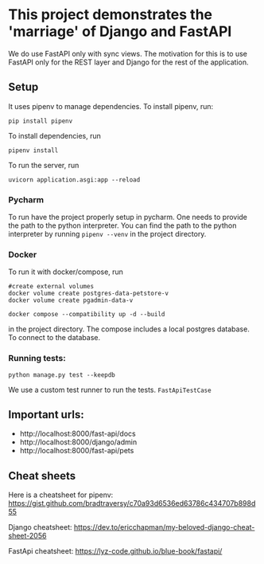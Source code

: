 # This project demonstrates the 'marriage' of Django and FastAPI

We do use FastAPI only with sync views. The motivation for this is to use FastAPI only for the REST layer and Django for the rest of the application. 
## Setup
It uses pipenv to manage dependencies. To install pipenv, run: 
```shell
pip install pipenv
```

To install dependencies, run 
```shell
pipenv install
```

To run the server, run 
```shell
uvicorn application.asgi:app --reload
```

### Pycharm
To run have the project properly setup in pycharm. One needs to provide the path to the python interpreter.
You can find the path to the python interpreter by running `pipenv --venv` in the project directory.

### Docker
To run it with docker/compose, run 
```shell
#create external volumes
docker volume create postgres-data-petstore-v
docker volume create pgadmin-data-v

docker compose --compatibility up -d --build
``` 
in the project directory.
The compose includes a local postgres database. To connect to the database.

### Running tests:
```shell
python manage.py test --keepdb
```
We use a custom test runner to run the tests. `FastApiTestCase`

## Important urls:
- http://localhost:8000/fast-api/docs
- http://localhost:8000/django/admin
- http://localhost:8000/fast-api/pets

## Cheat sheets
Here is a cheatsheet for pipenv: https://gist.github.com/bradtraversy/c70a93d6536ed63786c434707b898d55

Django cheatsheet: https://dev.to/ericchapman/my-beloved-django-cheat-sheet-2056

FastApi cheatsheet: https://lyz-code.github.io/blue-book/fastapi/


